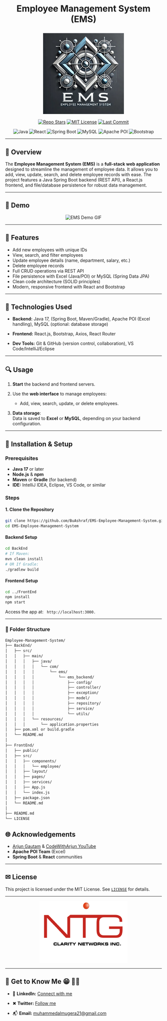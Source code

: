 # <p align="center">Employee Management System (EMS)</p>
<p align="center">
  <img src="https://github.com/BuAshraf/EMS-Employee-Management-System/blob/main/assets/EMS_logo.jpg" height="260">
</p>

<p align="center">
  <a href="https://github.com/BuAshraf/Employee-Management-System"><img alt="Repo Stars" src="https://img.shields.io/github/stars/BuAshraf/Employee-Management-System?style=for-the-badge"></a>
  <a href="https://github.com/BuAshraf/Employee-Management-System/blob/main/LICENSE"><img alt="MIT License" src="https://img.shields.io/github/license/BuAshraf/Employee-Management-System?style=for-the-badge"></a>
  <a href="https://github.com/BuAshraf/Employee-Management-System/commits/main"><img alt="Last Commit" src="https://img.shields.io/github/last-commit/BuAshraf/Employee-Management-System?style=for-the-badge"></a>
</p>

<p align="center">
  <img alt="Java" src="https://img.shields.io/badge/java-%23ED8B00.svg?style=for-the-badge&logo=openjdk&logoColor=white"/>
  <img alt="React" src="https://img.shields.io/badge/react-%2320232a.svg?style=for-the-badge&logo=react&logoColor=%2361DAFB"/>
  <img alt="Spring Boot" src="https://img.shields.io/badge/springboot-6DB33F.svg?style=for-the-badge&logo=springboot&logoColor=white"/>
  <img alt="MySQL" src="https://img.shields.io/badge/mysql-%2300f.svg?style=for-the-badge&logo=mysql&logoColor=white"/>
  <img alt="Apache POI" src="https://img.shields.io/badge/apache%20poi-%23D42029.svg?style=for-the-badge&logo=apache&logoColor=white"/>
  <img alt="Bootstrap" src="https://img.shields.io/badge/bootstrap-%23563D7C.svg?style=for-the-badge&logo=bootstrap&logoColor=white"/>
</p>

---

## 📜 Overview

The **Employee Management System (EMS)** is a **full-stack web application** designed to streamline the management of employee data. It allows you to add, view, update, search, and delete employee records with ease. The project features a Java Spring Boot backend (REST API), a React.js frontend, and file/database persistence for robust data management.

---

## 🎥 Demo

<p align="center">
  <img src="https://media.giphy.com/media/Lp5ajft6rI8f1I3CvR/giphy.gif" height="300" alt="EMS Demo GIF"/>
  <!-- Replace this link with your own GIF or screenshots! -->
</p>


---

## 🚀 Features

- Add new employees with unique IDs
- View, search, and filter employees
- Update employee details (name, department, salary, etc.)
- Delete employee records
- Full CRUD operations via REST API
- File persistence with Excel (Java/POI) or MySQL (Spring Data JPA)
- Clean code architecture (SOLID principles)
- Modern, responsive frontend with React and Bootstrap

---

## 🔧 Technologies Used

- **Backend:** Java 17, (Spring Boot, Maven/Gradle), Apache POI (Excel handling), MySQL (optional: database storage)
  
- **Frontend:** React.js, Bootstrap,  Axios, React Router
  
- **Dev Tools:** Git & GitHub (version control, collaboration), VS Code/IntelliJ/Eclipse

---

## 🔍 Usage

1. **Start** the backend and frontend servers.

2. Use the **web interface** to manage employees:
    - Add, view, search, update, or delete employees.

3. **Data storage**:  
   Data is saved to **Excel** or **MySQL**, depending on your backend configuration.

---

## 💼 Installation & Setup

### Prerequisites

- **Java 17** or later
- **Node.js** & **npm**
- **Maven** or **Gradle** (for backend)
- **IDE:** IntelliJ IDEA, Eclipse, VS Code, or similar

### Steps

#### 1. Clone the Repository

```bash
git clone https://github.com/BuAshraf/EMS-Employee-Management-System.git
cd EMS-Employee-Management-System
```
#### Backend Setup
```bash
cd BackEnd
# If Maven:
mvn clean install
# OR If Gradle:
./gradlew build
```
#### Frontend Setup
```bash
cd ../FrontEnd
npm install
npm start
```
Access the app at: ``` http://localhost:3000.```

---

### 📂 Folder Structure
```bash
Employee-Management-System/
├── BackEnd/
│   ├── src/
│   │   ├── main/
│   │   │   ├── java/
│   │   │   │   └── com/
│   │   │   │       └── ems/
│   │   │   │           └── ems_backend/
│   │   │   │               ├── config/
│   │   │   │               ├── controller/
│   │   │   │               ├── exception/
│   │   │   │               ├── model/
│   │   │   │               ├── repository/
│   │   │   │               ├── service/
│   │   │   │               └── utils/
│   │   │   └── resources/
│   │   │       └── application.properties
│   ├── pom.xml or build.gradle
│   └── README.md
│
├── FrontEnd/
│   ├── public/
│   ├── src/
│   │   ├── components/
│   │   │   └── employee/
│   │   ├── layout/
│   │   ├── pages/
│   │   ├── services/
│   │   ├── App.js
│   │   └── index.js
│   ├── package.json
│   └── README.md
│
├── README.md
└── LICENSE
```
## 🌐 Acknowledgements

- [Arjun Gautam](https://github.com/arjungautam1) & [CodeWithArjun YouTube](https://www.youtube.com/@CodeWithArjun)
- **Apache POI Team** (Excel)
- **Spring Boot** & **React** communities

---

## ✉ License

This project is licensed under the MIT License. See [`LICENSE`](LICENSE) for details.

---
<p align="center">
  <a href="https://ntgclarity.com/" target="_blank">
    <img
      src="https://github.com/BuAshraf/Employee-Management-System/blob/main/assets/NTG%20logo.gif"
      height="200"
      alt="NTG logo"
    >
  </a>
</p>

---

## 💬 Get to Know Me  😁 👨‍💻

- 💼 **LinkedIn:** [Connect with me](https://www.linkedin.com/in/muhammed-alkulaib-773492238)
  
- ✖ **Twitter:** [Follow me](https://twitter.com/bo_ashraf)
  
- 📬 **Email:** [muhammedalmugera21@gmail.com](mailto:muhammedalmugera21@gmail.com)

